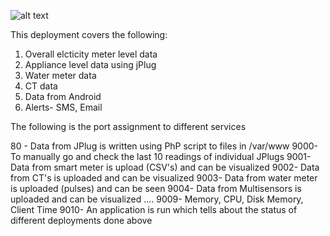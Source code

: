 ![alt text](https://dl.dropboxusercontent.com/u/75845627/Deployment/Deployment_Home_1.jpg "Deployment in Home I")

This deployment covers the following:

1. Overall elcticity meter level data
2. Appliance level data using jPlug
3. Water meter data
4. CT data
5. Data from Android
6. Alerts- SMS, Email

The following is the port assignment to different services

80 - Data from JPlug is written using PhP script to files in /var/www
9000- To manually go and check the last 10 readings of individual JPlugs
9001- Data from smart meter is upload (CSV's) and can be visualized
9002- Data from CT's is uploaded and can be visualized
9003- Data from water meter is uploaded (pulses) and can be seen
9004- Data from Multisensors is uploaded and can be visualized
.... 
9009- Memory, CPU, Disk Memory, Client Time
9010- An application is run which tells about the status of different deployments done above
